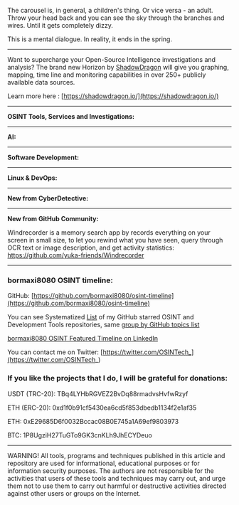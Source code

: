 
The carousel is, in general, a children's thing. Or vice versa - an adult. Throw your head back and you can see the sky through the branches and wires. Until it gets completely dizzy.

This is a mental dialogue. In reality, it ends in the spring.

----

Want to supercharge your Open-Source Intelligence investigations and analysis? The brand new Horizon by [ShadowDragon](https://www.linkedin.com/company/shadowdragon/) will give you graphing, mapping, time line and monitoring capabilities in over 250+ publicly available data sources.  
  
Learn more here : [https://shadowdragon.io/](https://shadowdragon.io/)

----

**OSINT Tools, Services and Investigations:**



----

**AI:**



---

**Software Development:**



----

**Linux & DevOps:**



----

**New from CyberDetective:**



----

**New from GitHub Community:**

Windrecorder is a memory search app by records everything on your screen in small size, to let you rewind what you have seen, query through OCR text or image description, and get activity statistics: https://github.com/yuka-friends/Windrecorder

----
### bormaxi8080 OSINT timeline:

GitHub: [https://github.com/bormaxi8080/osint-timeline](https://github.com/bormaxi8080/osint-timeline)

You can see Systematized [List](https://github.com/bormaxi8080/github-starred-repos-builder/blob/main/starred_repos.md) of my GitHub starred OSINT and Development Tools repositories, same [group by GitHub topics list](https://github.com/bormaxi8080/starred)

[bormaxi8080 OSINT Featured Timeline on LinkedIn](https://www.linkedin.com/in/osintech/details/featured/)

You can contact me on Twitter: [https://twitter.com/OSINTech_](https://twitter.com/OSINTech_)
### If you like the projects that I do, I will be grateful for donations:

USDT (TRC-20): TBq4LYHbRGVEZ2BvDq88rmadvsHvfwRzyf

ETH (ERC-20): 0xd1f0b91cf5430ea6cd5f853dbedb1134f2e1af35

ETH: 0xE29685D6f0032Bccac08B0E745a1A69ef9803973

BTC: 1P8UgziH27TuGTo9GK3cnKLh9JhECYDeuo

----

WARNING! All tools, programs and techniques published in this article and repository are used for informational, educational purposes or for information security purposes. The authors are not responsible for the activities that users of these tools and techniques may carry out, and urge them not to use them to carry out harmful or destructive activities directed against other users or groups on the Internet.
